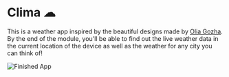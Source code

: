 
# Clima ☁
This is a weather app inspired by the beautiful designs made by [Olia Gozha](https://dribbble.com/shots/4663154-).
By the end of the module, you'll be able to find out the live weather data in the current location of the device as well as the weather for any city you can think of! 

![Finished App](https://github.com/londonappbrewery/Images/blob/master/clima-demo.gif)
